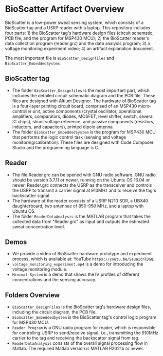 # BioScatter Artifact Overview
BioScatter is a low-power sweat sensing system, which consists of a BioScatter tag and a USRP reader with a laptop. This repository includes four parts: 1) the BioScatter tag's hardware design files (circuit schematic, PCB file, and the program for MSP430 MCU); 2) the BioScatter reader's data collection program (reader.grc) and the data analysis program; 3) a voltage monitoring experiment video; 4) an artifact explanation document.

The most important file is `BioScatter_Designfiles` and `BioScatter_EmbeddedSystem`.

## BioScatter tag
- The folder `BioScatter_Designfiles` is the most important part, which includes the detailed circuit schematic diagram and the PCB file. These files are designed with Altium Designer. The hardware of BioScatter tag is a four-layer printing circuit board, comprised of an MSP430 micro-controller unit, active components (crystal oscillator, operational amplifiers, comparators, diodes, MOSFET, level shifter, switch, several IC chips), shunt voltage reference, and passive components (resistors, inductors, and capacitors), printed dipole antenna.
- The folder `BioScatter_EmbeddedSystem` is the program for MSP430 MCU that performs the logic control task (sensing and voltage monitoring/calibration). These files are designed with Code Composer Studio and the programming language is C.

## Reader
- The file Reader.grc can be opened with GNU radio software. GNU radio should be version 3.7.11 or newer, running on the Ubuntu OS 16.04 or newer. Reader.grc connects the USRP as the transceiver and controls the USRP to transmit a carrier signal at 910MHz and to receive the tag's backscatter signal.
- The hardware of the reader consists of a USRP N210 SDR, a UBX40 daughterboard, two antennae of 850-950 MHz, and a laptop with Ubuntu OS.
- The folder `ReaderDataAnalysis` is the MATLAB program that takes the collected data from "Reader.grc" as input and outputs the estimated sweat concentration level.

## Demos
- We provide a video of BioScatter hardware prototype and experiment process, which is available at: YouTube `https://youtu.be/SeuaicnlDGQ`.
- `voltage_monitoring_experiment.mp4` is a demo for introducing the voltage monitoring module.
- `Minimal System` is a demo that shows the IV profiles of different concentrations and the sensing accuracy.

## Folders Overview
- `BioScatter_DesignFiles` is the BioScatter tag's hardware design files, including the circuit diagram, the PCB file.
- `BioScatter_EmbeddedSystem` is the BioScatter tag's control logic program for MSP430 MCU.
- `Reader Program` is a GNU radio program for reader, which is responsible for controlling USRP to send/receive signal, i.e., transmitting the 910MHz carrier to the tag and receiving the backscatter signal from tag.   
- `ReaderDataAnalysis` consists of the overall signal processing flow in Matlab. The required Matlab version is MATLAB R2021b or newer.


